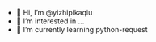 - 👋 Hi, I’m @yizhipikaqiu
- 👀 I’m interested in ...
- 🌱 I’m currently learning python-request

<!---
yizhipikaqiu/yizhipikaqiu is a ✨ special ✨ repository because its `README.md` (this file) appears on your GitHub profile.
You can click the Preview link to take a look at your changes.
--->
